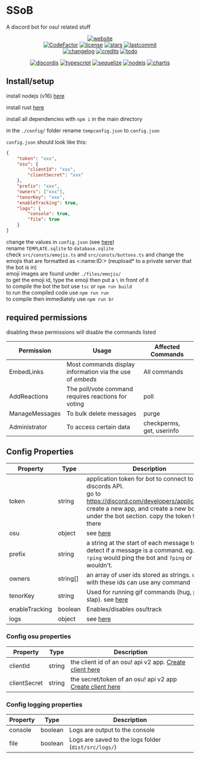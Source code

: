 # SSoB

A discord bot for osu! related stuff

<div align="center">

[![website](https://img.shields.io/badge/website-FFA41C?style=for-the-badge&logoColor=white)](https://sbrstrkkdwmdr.github.io/projects/ssob_docs/)</br>
[![CodeFactor](https://www.codefactor.io/repository/github/sbrstrkkdwmdr/ssob/badge)](https://www.codefactor.io/repository/github/sbrstrkkdwmdr/ssob)
[![license](https://img.shields.io/github/license/sbrstrkkdwmdr/ssob?label=license)](https://github.com/sbrstrkkdwmdr/ssob/LICENSE)
[![stars](https://img.shields.io/github/stars/sbrstrkkdwmdr/ssob)](https://github.com/sbrstrkkdwmdr/ssob)
[![lastcommit](https://img.shields.io/github/last-commit/sbrstrkkdwmdr/ssob)](https://github.com/sbrstrkkdwmdr/ssob)</br>
[![changelog](https://img.shields.io/badge/Changelog-34A0DB)](https://github.com/sbrstrkkdwmdr/ssob/blob/main/changelog.md)
[![credits](https://img.shields.io/badge/Credits-AEDD35)](https://github.com/sbrstrkkdwmdr/ssob/blob/main/CREDITS.md)
[![todo](https://img.shields.io/badge/To_Do_List-E05735)](https://github.com/sbrstrkkdwmdr/ssob/blob/main/todo.md)</br>

[![discordjs](https://img.shields.io/badge/DiscordJS-5865F2?style=for-the-badge&logo=discord&logoColor=white)](https://discord.js.org/#/)
[![typescript](https://img.shields.io/badge/TypeScript-007ACC?style=for-the-badge&logo=typescript&logoColor=white)](https://github.com/microsoft/TypeScript)
[![sequelize](https://img.shields.io/badge/Sequelize-02AFEF?style=for-the-badge&logo=sequelize&logoColor=white)](https://sequelize.org/)
[![nodejs](https://img.shields.io/badge/NodeJS-83CD29?style=for-the-badge&logo=node.js&logoColor=white)](https://nodejs.org/en/)
[![chartjs](https://img.shields.io/badge/chartjs-FE777B?style=for-the-badge&logo=chart.js&logoColor=white)](https://www.chartjs.org/)

</div>

## Install/setup

install nodejs (v16) [here](https://nodejs.org/en/download/)

install rust [here](https://www.rust-lang.org/tools/install)

install all dependencies with `npm i` in the main directory

in the `./config/` folder rename `tempconfig.json` to `config.json`

`config.json` should look like this:

```json
{
    "token": "xxx",
    "osu": {
        "clientId": "xxx",
        "clientSecret": "xxx"
    },
    "prefix": "xxx",
    "owners": ["xxx"],
    "tenorKey": "xxx",
    "enableTracking": true,
    "logs": {
        "console": true,
        "file": true
    }
}
```

change the values in `config.json` (see [here](#config-properties)) </br>
rename `TEMPLATE.sqlite` to `database.sqlite`</br>
check `src/consts/emojis.ts` and `src/consts/buttons.ts` and change the emojis that are formatted as <:name:ID:> (reupload\* to a private server that the bot is in) </br>
emoji images are found under `./files/emojis/` </br>
to get the emoji id, type the emoji then put a `\` in front of it</br>
to compile the bot the bot use `tsc` or `npm run build`</br>
to run the compiled code use `npm run run` </br>
to compile then immediately use `npm run br` </br>

## required permissions

disabling these permissions will disable the commands listed

| Permission     | Usage                                                     | Affected Commands         |
| -------------- | --------------------------------------------------------- | ------------------------- |
| EmbedLinks     | Most commands display information via the use of _embeds_ | All commands              |
| AddReactions   | The poll/vote command requires reactions for voting       | poll                      |
| ManageMessages | To bulk delete messages                                   | purge                     |
| Administrator  | To access certain data                                    | checkperms, get, userinfo |

## Config Properties

| Property       | Type     | Description                                                                                                                                                                                           |
| -------------- | -------- | ----------------------------------------------------------------------------------------------------------------------------------------------------------------------------------------------------- |
| token          | string   | application token for bot to connect to discords API. </br>go to https://discord.com/developers/applications, create a new app, and create a new bot under the bot section. copy the token from there |
| osu            | object   | see [here](#config-osu-properties)                                                                                                                                                                    |
| prefix         | string   | a string at the start of each message to detect if a message is a command. eg. `!` => `!ping` would ping the bot and `?ping` or `ping` wouldn't.                                                       |
| owners         | string[] | an array of user ids stored as strings. users with these ids can use any command                                                                                                                      |
| tenorKey       | string   | Used for running gif commands (hug, punch, slap). see [here](https://developers.google.com/tenor/guides/quickstart)                                                                                   |
| enableTracking | boolean  | Enables/disables osu!track                                                                                                                                                                            |
| logs           | object   | see [here](#config-logging-properties)                                                                                                                                                                |

### Config osu properties

| Property     | Type   | Description                                                                                             |
| ------------ | ------ | ------------------------------------------------------------------------------------------------------- |
| clientId     | string | the client id of an osu! api v2 app. [Create client here](https://osu.ppy.sh/home/account/edit#oauth)   |
| clientSecret | string | the secret/token of an osu! api v2 app [Create client here](https://osu.ppy.sh/home/account/edit#oauth) |

### Config logging properties

| Property | Type    | Description                                          |
| -------- | ------- | ---------------------------------------------------- |
| console  | boolean | Logs are output to the console                       |
| file     | boolean | Logs are saved to the logs folder (`dist/src/logs/`) |
